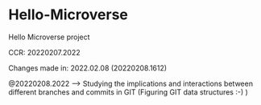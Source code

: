 # Hello-Microverse
Hello Microverse project

CCR: 20220207.2022

Changes made in: 2022.02.08	(20220208.1612)


@20220208.2022 --> Studying the implications and interactions between different branches and commits in GIT (Figuring GIT data structures :-) )
